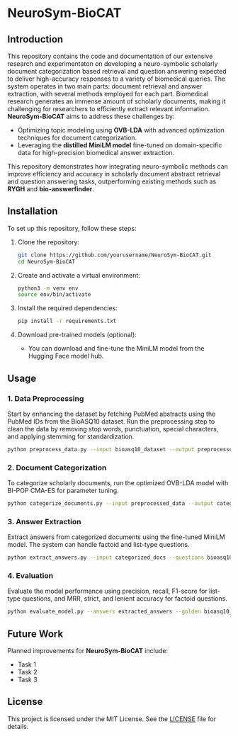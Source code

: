 # NeuroSym-BioCAT

## Introduction
This repository contains the code and documentation of our extensive research and experimentaton on developing a neuro-symbolic scholarly document categorization based retrieval and question answering expected to deliver high-accuracy responses to a variety of biomedical queries. The system operates in two main parts: document retrieval and answer extraction, with several methods employed for each part. 
Biomedical research generates an immense amount of scholarly documents, making it challenging for researchers to efficiently extract relevant information. **NeuroSym-BioCAT** aims to address these challenges by:
- Optimizing topic modeling using **OVB-LDA** with advanced optimization techniques for document categorization.
- Leveraging the **distilled MiniLM model** fine-tuned on domain-specific data for high-precision biomedical answer extraction.

This repository demonstrates how integrating neuro-symbolic methods can improve efficiency and accuracy in scholarly document abstract retrieval and question answering tasks, outperforming existing methods such as **RYGH** and **bio-answerfinder**.

## Installation

To set up this repository, follow these steps:

1. Clone the repository:
   ```bash
   git clone https://github.com/yourusername/NeuroSym-BioCAT.git
   cd NeuroSym-BioCAT
   ```

2. Create and activate a virtual environment:
   ```bash
   python3 -m venv env
   source env/bin/activate
   ```

3. Install the required dependencies:
   ```bash
   pip install -r requirements.txt
   ```

4. Download pre-trained models (optional):
   - You can download and fine-tune the MiniLM model from the Hugging Face model hub.

## Usage

### 1. **Data Preprocessing**
Start by enhancing the dataset by fetching PubMed abstracts using the PubMed IDs from the BioASQ10 dataset. Run the preprocessing step to clean the data by removing stop words, punctuation, special characters, and applying stemming for standardization.

```bash
python preprocess_data.py --input bioasq10_dataset --output preprocessed_data
```

### 2. **Document Categorization**
To categorize scholarly documents, run the optimized OVB-LDA model with BI-POP CMA-ES for parameter tuning.

```bash
python categorize_documents.py --input preprocessed_data --output categorized_docs
```

### 3. **Answer Extraction**
Extract answers from categorized documents using the fine-tuned MiniLM model. The system can handle factoid and list-type questions.

```bash
python extract_answers.py --input categorized_docs --questions bioasq10_questions --output answers
```

### 4. **Evaluation**
Evaluate the model performance using precision, recall, F1-score for list-type questions, and MRR, strict, and lenient accuracy for factoid questions.

```bash
python evaluate_model.py --answers extracted_answers --golden bioasq10_golden --metrics output_metrics
``` 


## Future Work

Planned improvements for **NeuroSym-BioCAT** include:
- Task 1
- Task 2
- Task 3

## License

This project is licensed under the MIT License. See the [LICENSE](LICENSE) file for details.
